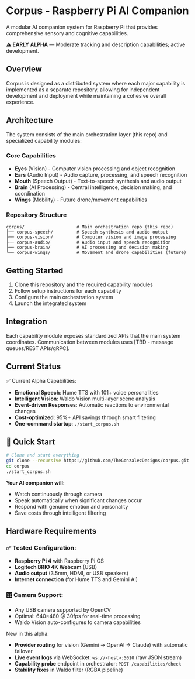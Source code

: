 # Corpus - Raspberry Pi AI Companion

A modular AI companion system for Raspberry Pi that provides comprehensive sensory and cognitive capabilities.

**⚠️ EARLY ALPHA** — Moderate tracking and description capabilities; active development.

## Overview

Corpus is designed as a distributed system where each major capability is implemented as a separate repository, allowing for independent development and deployment while maintaining a cohesive overall experience.

## Architecture

The system consists of the main orchestration layer (this repo) and specialized capability modules:

### Core Capabilities
- **Eyes** (Vision) - Computer vision processing and object recognition
- **Ears** (Audio Input) - Audio capture, processing, and speech recognition  
- **Mouth** (Speech Output) - Text-to-speech synthesis and audio output
- **Brain** (AI Processing) - Central intelligence, decision making, and coordination
- **Wings** (Mobility) - Future drone/movement capabilities

### Repository Structure
```
corpus/                    # Main orchestration repo (this repo)
├── corpus-speech/         # Speech synthesis and audio output
├── corpus-vision/         # Computer vision and image processing
├── corpus-audio/          # Audio input and speech recognition
├── corpus-brain/          # AI processing and decision making
└── corpus-wings/          # Movement and drone capabilities (future)
```

## Getting Started

1. Clone this repository and the required capability modules
2. Follow setup instructions for each capability
3. Configure the main orchestration system
4. Launch the integrated system

## Integration

Each capability module exposes standardized APIs that the main system coordinates. Communication between modules uses [TBD - message queues/REST APIs/gRPC].

## Current Status

✅ Current Alpha Capabilities:
- **Emotional Speech**: Hume TTS with 101+ voice personalities  
- **Intelligent Vision**: Waldo Vision multi-layer scene analysis
- **Event-driven Responses**: Automatic reactions to environmental changes
- **Cost-optimized**: 95%+ API savings through smart filtering
- **One-command startup**: `./start_corpus.sh`

## 🚀 Quick Start

```bash
# Clone and start everything
git clone --recursive https://github.com/TheGonzalezDesigns/corpus.git
cd corpus
./start_corpus.sh
```

**Your AI companion will:**
- Watch continuously through camera
- Speak automatically when significant changes occur  
- Respond with genuine emotion and personality
- Save costs through intelligent filtering

## Hardware Requirements

### ✅ **Tested Configuration:**
- **Raspberry Pi 4** with Raspberry Pi OS
- **Logitech BRIO 4K Webcam** (USB)
- **Audio output** (3.5mm, HDMI, or USB speakers)
- **Internet connection** (for Hume TTS and Gemini AI)

### 🎛️ **Camera Support:**
- Any USB camera supported by OpenCV
- Optimal: 640×480 @ 30fps for real-time processing
- Waldo Vision auto-configures to camera capabilities

New in this alpha:
- **Provider routing** for vision (Gemini → OpenAI → Claude) with automatic failover
- **Live event logs** via WebSocket: `ws://<host>:5010` (raw JSON stream)
- **Capability probe** endpoint in orchestrator: `POST /capabilities/check`
- **Stability fixes** in Waldo filter (RGBA pipeline)
